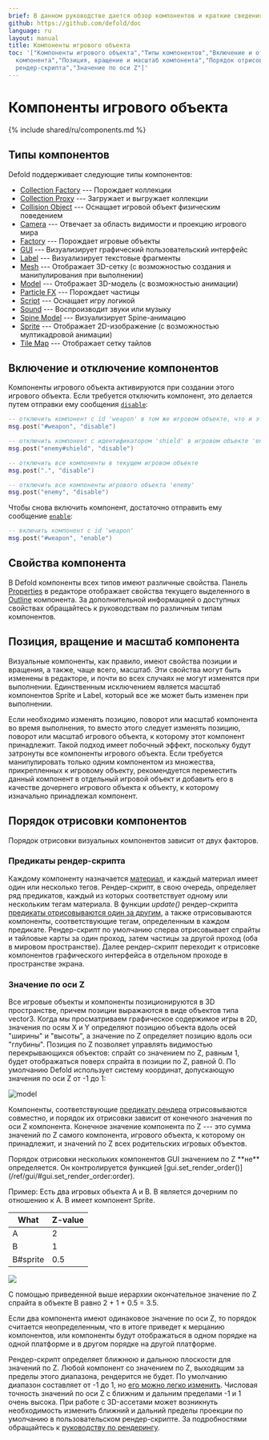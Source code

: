 ```yaml
---
brief: В данном руководстве дается обзор компонентов и краткие сведения об их использовании.
github: https://github.com/defold/doc
language: ru
layout: manual
title: Компоненты игрового объекта
toc: '["Компоненты игрового объекта","Типы компонентов","Включение и отключение компонентов","Свойства
  компонента","Позиция, вращение и масштаб компонента","Порядок отрисовки компонентов","Предикаты
  рендер-скрипта","Значение по оси Z"]'
---
```


# Компоненты игрового объекта

{% include shared/ru/components.md %}

## Типы компонентов

Defold поддерживает следующие типы компонентов:

* [Collection Factory](/ru/manuals/collection-factory) --- Порождает коллекции
* [Collection Proxy](/ru/manuals/collection-proxy) --- Загружает и выгружает коллекции
* [Collision Object](/ru/manuals/physics) --- Оснащает игровой объект физическим поведением
* [Camera](/ru/manuals/camera) --- Отвечает за область видимости и проекцию игрового мира
* [Factory](/ru/manuals/factory) --- Порождает игровые объекты
* [GUI](/ru/manuals/gui) --- Визуализирует графический пользовательский интерфейс
* [Label](/ru/manuals/label) --- Визуализирует текстовые фрагменты
* [Mesh](/ru/manuals/mesh) --- Отображает 3D-сетку (с возможностью создания и манипулирования при выполнении)
* [Model](/ru/manuals/model) --- Отображает 3D-модель (с возможностью анимации)
* [Particle FX](/ru/manuals/particlefx) ---  Порождает частицы
* [Script](/ru/manuals/script) --- Оснащает игру логикой
* [Sound](/ru/manuals/sound) --- Воспроизводит звуки или музыку
* [Spine Model](/manuals/spinemodel) --- Визуализирует Spine-анимацию
* [Sprite](/ru/manuals/sprite) --- Отображает 2D-изображение (с возможностью мултикадровой анимации)
* [Tile Map](/ru/manuals/tilemap) --- Отображает сетку тайлов

## Включение и отключение компонентов

Компоненты игрового объекта активируются при создании этого игрового объекта. Если требуется отключить компонент, это делается путем отправки ему сообщения [`disable`](/ref/go/#disable):

```lua
-- отключить компонент с id 'weapon' в том же игровом объекте, что и этот скрипт
msg.post("#weapon", "disable")

-- отключить компонент с идентификатором 'shield' в игровом объекте 'enemy'
msg.post("enemy#shield", "disable")

-- отключить все компоненты в текущем игровом объекте
msg.post(".", "disable")

-- отключить все компоненты игрового объекта 'enemy'
msg.post("enemy", "disable")
```

Чтобы снова включить компонент, достаточно отправить ему сообщение [`enable`](/ref/go/#enable):

```lua
-- включить компонент с id 'weapon'
msg.post("#weapon", "enable")
```

## Свойства компонента

В Defold компоненты всех типов имеют различные свойства. Панель [Properties](/ru/manuals/editor/#the-editor-views) в редакторе отображает свойства текущего выделенного в [Outline](/ru/manuals/editor/#the-editor-views) компонента. За дополнительной информацией о доступных свойствах обращайтесь к руководствам по различным типам компонентов.

## Позиция, вращение и масштаб компонента

Визуальные компоненты, как правило, имеют свойства позиции и вращения, а также, чаще всего, масштаб. Эти свойства могут быть изменены в редакторе, и почти во всех случаях не могут изменятся при выполнении. Единственным исключением является масштаб компонентов Sprite и Label, который все же может быть изменен при выполнении.

Если необходимо изменять позицию, поворот или масштаб компонента во время выполнения, то вместо этого следует изменять позицию, поворот или масштаб игрового объекта, к которому этот компонент принадлежит. Такой подход имеет побочный эффект, поскольку будут затронуты все компоненты игрового объекта. Если требуется манипулировать только одним компонентом из множества, прикрепленных к игровому объекту, рекомендуется переместить данный компонент в отдельный игровой объект и добавить его в качестве дочернего игрового объекта к объекту, к которому изначально принадлежал компонент.

## Порядок отрисовки компонентов

Порядок отрисовки визуальных компонентов зависит от двух факторов.

### Предикаты рендер-скрипта
Каждому компоненту назначается [материал](/ru/manuals/material/), и каждый материал имеет один или несколько тегов. Рендер-скрипт, в свою очередь, определяет ряд предикатов, каждый из которых соответствует одному или нескольким тегам материала. В функции *update()* рендер-скрипта [предикаты отрисовываются один за другим](/ru/manuals/render/#render-predicates), а также отрисовываются компоненты, соответствующие тегам, определенным в каждом предикате. Рендер-скрипт по умолчанию сперва отрисовывает спрайты и тайловые карты за один проход, затем частицы за другой проход (оба в мировом пространстве). Далее рендер-скрипт переходит к отрисовке компонентов графического интерфейса в отдельном проходе в пространстве экрана.

### Значение по оси Z
Все игровые объекты и компоненты позиционируются в 3D пространстве, причем позиции выражаются в виде объектов типа vector3. Когда мы просматриваем графическое содержимое игры в 2D, значения по осям X и Y определяют позицию объекта вдоль осей "ширины" и "высоты", а значение по Z определяет позицию вдоль оси "глубины". Позиция по Z позволяет управлять видимостью перекрывающихся объектов: спрайт со значением по Z, равным 1, будет отображаться поверх спрайта в позиции по Z, равной 0. По умолчанию Defold использует систему координат, допускающую значения по оси Z от -1 до 1:

![model](/manuals/images/graphics/z-order.png)

Компоненты, соответствующие [предикату рендера](/ru/manuals/render/#render-predicates) отрисовываются совместно, и порядок их отрисовки зависит от конечного значения по оси Z компонента. Конечное значение компонента по Z --- это сумма значений по Z самого компонента, игрового объекта, к которому он принадлежит, и значений по Z всех родительских игровых объектов.

<div class='sidenote' markdown='1'>
Порядок отрисовки нескольких компонентов GUI значением по Z **не** определяется. Он контролируется функцией [gui.set_render_order()](/ref/gui/#gui.set_render_order:order).
</div>

Пример: Есть два игровых объекта A и B. B является дочерним по отношению к A. B имеет компонент Sprite.

| What     | Z-value |
|----------|---------|
| A        | 2       |
| B        | 1       |
| B#sprite | 0.5     |

![](/manuals/images/graphics/component-hierarchy.png)

С помощью приведенной выше иерархии окончательное значение по Z спрайта в объекте B равно 2 + 1 + 0.5 = 3.5.

<div class='important' markdown='1'>
Если два компонента имеют одинаковое значение по оси Z, то порядок считается неопределенным, что в итоге приведет к мерцанию компонентов, или компоненты будут отображаться в одном порядке на одной платформе и в другом порядке на другой платформе.

Рендер-скрипт определяет ближнюю и дальнюю плоскости для значений по Z. Любой компонент со значением по Z, выходящим за пределы этого диапазона, рендерится не будет. По умолчанию диапазон составляет от -1 до 1, но [его можно легко изменить](/ru/manuals/render/#default-view-projection). Числовая точность значений по оси Z с ближним и дальним пределами -1 и 1 очень высока. При работе с 3D-ассетами может возникнуть необходимость изменить ближний и дальний пределы проекции по умолчанию в пользовательском рендер-скрипте. За подробностями обращайтесь к [руководству по рендерингу](/ru/manuals/render/).
</div>